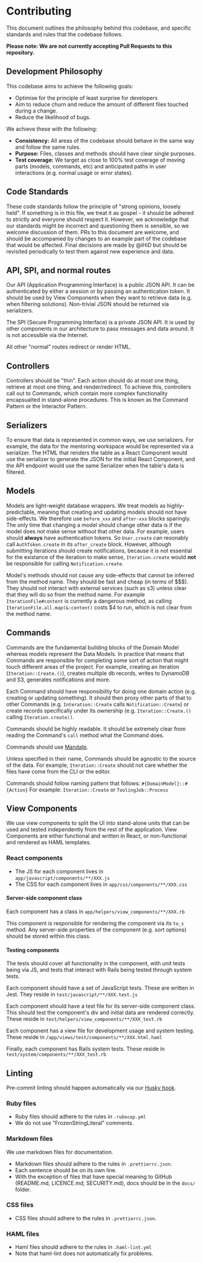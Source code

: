 # Contributing

This document outlines the philosophy behind this codebase, and specific standards and rules that the codebase follows.

**Please note: We are not currently accepting Pull Requests to this repository.**

## Development Philosophy

This codebase aims to achieve the following goals:

- Optimise for the principle of least surprise for developers
- Aim to reduce churn and reduce the amount of different files touched during a change.
- Reduce the likelihood of bugs.

We achieve these with the following:

- **Consistency:** All areas of the codebase should behave in the same way and follow the same rules.
- **Purpose:** Files, classes and methods should have clear single purposes.
- **Test coverage:** We target as close to 100% test coverage of moving parts (models, commands, etc) and anticipated paths in user interactions (e.g. normal usage or error states).

## Code Standards

These code standards follow the principle of "strong opinions, loosely held".
If something is in this file, we treat it as gospel - it should be adhered to strictly and everyone should respect it.
However, we acknowledge that our standards might be incorrect and questioning them is sensible, so we welcome discussion of them.
PRs to this document are welcome, and should be accompanied by changes to an example part of the codebase that would be affected.
Final decisions are made by @iHiD but should be revisited periodically to test them against new experience and data.

## API, SPI, and normal routes

Our API (Application Programming Interface) is a public JSON API.
It can be authenticated by either a session or by passing an authentication token.
It should be used by View Components when they want to retrieve data (e.g. when filtering solutions).
Non-trivial JSON should be returned via serializers.

The SPI (Secure Programming Interface) is a private JSON API.
It is used by other components in our architecture to pass messages and data around.
It is not accessible via the Internet.

All other "normal" routes redirect or render HTML.

## Controllers

Controllers should be "thin".
Each action should do at most one thing, retrieve at most one thing, and render/redirect.
To achieve this, controllers call out to Commands, which contain more complex functionality encapsualted in stand-alone procedures. This is known as the Command Pattern or the Interactor Pattern.

## Serializers

To ensure that data is represented in common ways, we use serializers.
For example, the data for the mentoring workspace would be represented via a serializer.
The HTML that renders the table as a React Component would use the serializer to generate the JSON for the initial React Component, and the API endpoint would use the same Serializer when the table's data is filtered.

## Models

Models are light-weight database wrappers.
We treat models as highly-predictable, meaning that creating and updating models should not have side-effects.
We therefore use `before_xxx` and `after-xxx` blocks sparingly.
The only time that changing a model should change other data is if the model does not make sense without that other data.
For example, users should **always** have authentication tokens.
So `User.create` can resonably call `AuthToken.create` in its `after_create` block.
However, although submitting iterations should create notifications, because it is not essential for the existance of the iteration to make sense, `Iteration.create` would **not** be responsible for calling `Notification.create`.

Model's methods should not cause any side-effects that cannot be inferred from the method name.
They should be fast and cheap (in terms of \$\$$).
They should not interact with external services (such as s3) unless clear that they will do so from the method name.
For example `IterationFile#content` is currently a dangerous method, as calling `IterationFile.all.map(&:content)` costs $4 to run, which is not clear from the method name.

## Commands

Commands are the fundamental building blocks of the Domain Model whereas models represent the Data Models.
In practice that means that Commands are responsible for completing some sort of action that might touch different areas of the project.
For example, creating an iteration (`Iteration::Create.()`), creates multiple db records, writes to DynamoDB and S3, generates notifications and more.

Each Command should have responsibility for doing one domain action (e.g. creating or updating something).
It should then proxy other parts of that to other Commands (e.g. `Interation::Create` calls `Notification::Create`) or create records specifically under its ownership (e.g. `Iteration::Create.()` calling `Iteration.create()`.

Commands should be highly readable.
It should be extremely clear from reading the Command's `call` method what the Command does.

Commands should use [Mandate](https://github.com/iHiD/mandate).

Unless specified in their name, Commands should be agnostic to the source of the data.
For example, `Iteration::Create` should not care whether the files have come from the CLI or the editor.

Commands should follow naming pattern that follows: `#{DomainModel}::#{Action}`
For example: `Iteration::Create` or `ToolingJob::Process`

## View Components

We use view components to split the UI into stand-alone units that can be used and tested independently from the rest of the application.
View Components are either functional and written in React, or non-functional and rendered as HAML templates.

### React components

- The JS for each component lives in `app/javascript/components/**/XXX.js`
- The CSS for each component lives in `app/css/components/**/XXX.css`

#### Server-side component class

Each component has a class in `app/helpers/view_components/**/XXX.rb`

This component is responsible for rendering the component via its `to_s` method.
Any server-side properties of the component (e.g. sort options) should be stored within this class.

#### Testing components

The tests should cover all functionality in the component, with unit tests being via JS, and tests that interact with Rails being tested through system tests.

Each component should have a set of JavaScript tests.
These are written in Jest.
They reside in `test/javascript/**/XXX.test.js`

Each component should have a test file for its server-side component class.
This should test the component's div and initial data are rendered correctly.
These reside in `test/helpers/view_components/**/XXX_test.rb`

Each component has a view file for development usage and system testing.
These reside in `/app/views/test/components/**/XXX.html.haml`

Finally, each component has Rails system tests.
These reside in `test/system/components/**/XXX_test.rb`

## Linting

Pre-commit linting should happen automatically via our [Husky hook](https://github.com/typicode/husky#husky).

### Ruby files

- Ruby files should adhere to the rules in `.rubocop.yml`
- We do not use "FrozenStringLiteral" comments.

### Markdown files

We use markdown files for documentation.

- Markdown files should adhere to the rules in `.prettierrc.json`.
- Each sentence should be on its own line.
- With the exception of files that have special meaning to GitHub (README.md, LICENCE.md, SECURITY.md), docs should be in the `docs/` folder.

### CSS files

- CSS files should adhere to the rules in `.prettierrc.json`.

### HAML files

- Haml files should adhere to the rules in `.haml-lint.yml`
- Note that haml-lint does not automatically fix problems.
